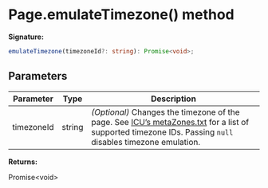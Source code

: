# Page.emulateTimezone() method

**Signature:**

```typescript
emulateTimezone(timezoneId?: string): Promise<void>;
```

## Parameters

| Parameter  | Type   | Description                                                                                                                                                                                                                                                                                                      |
| ---------- | ------ | ---------------------------------------------------------------------------------------------------------------------------------------------------------------------------------------------------------------------------------------------------------------------------------------------------------------- |
| timezoneId | string | <i>(Optional)</i> Changes the timezone of the page. See [ICU’s metaZones.txt](https://source.chromium.org/chromium/chromium/deps/icu.git/+/faee8bc70570192d82d2978a71e2a615788597d1:source/data/misc/metaZones.txt) for a list of supported timezone IDs. Passing <code>null</code> disables timezone emulation. |

**Returns:**

Promise&lt;void&gt;
